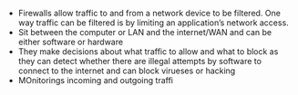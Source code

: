 - Firewalls allow traffic to and from a network device to be filtered. One way traffic can be filtered is by limiting an application’s network access.
- Sit between the computer or LAN and the internet/WAN and can be either software or hardware
- They make decisions about what traffic to allow and what to block as they can detect whether there are illegal attempts by software to connect to the internet and can block virueses or hacking
- MOnitorings incoming and outgoing traffi
